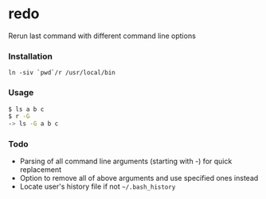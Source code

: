 # redo

Rerun last command with different command line options

### Installation

```ln -siv `pwd`/r /usr/local/bin```

### Usage

``` sh
$ ls a b c
$ r -G
-> ls -G a b c
```

### Todo

* Parsing of all command line arguments (starting with -) for quick replacement
* Option to remove all of above arguments and use specified ones instead
* Locate user's history file if not `~/.bash_history`

